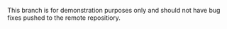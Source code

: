 This branch is for demonstration purposes only and should not have bug fixes pushed to the remote repositiory.
